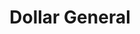 ---
title: "Dollar General"
url: /fredericksburg/dollar-general-smith-station-road/
shop: Kramladen
---